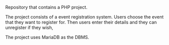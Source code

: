 Repository that contains a PHP project. 

The project consists of a event registration system. Users choose the event that they want to register for. Then users enter their details and they can unregister if they wish,

The project uses MariaDB as the DBMS.
